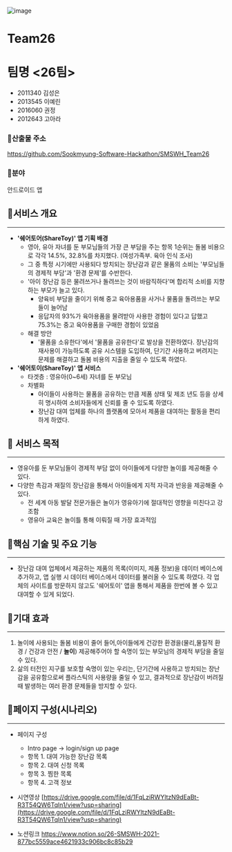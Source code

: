 ![image](https://user-images.githubusercontent.com/81363864/140653215-8bb62585-ff2d-4b6c-acf3-60a3303aaf7f.png)
# Team26
# 팀명 <26팀>

- 2011340 김성은
- 2013545 이예린
- 2016060 권정
- 2012643 고아라

### 🔹산출물 주소
https://github.com/Sookmyung-Software-Hackathon/SMSWH_Team26

### 🔹분야

안드로이드 앱

## 🔶서비스 개요

---

- **'쉐어토어(ShareToy)' 앱 기획 배경**
    - 영아, 유아 자녀를 둔 부모님들의 가장 큰 부담을 주는 항목 1순위는 돌봄 비용으로 각각 14.5%, 32.8%를 차지했다. (여성가족부. 육아 인식 조사)
    - 그 중 특정 시기에만 사용되다 방치되는 장난감과 같은 물품의 소비는 '부모님들의 경제적 부담'과 '환경 문제'를 수반한다.
    - '아이 장난감 등은 물려쓰거나 돌려쓰는 것이 바람직하다'며 합리적 소비를 지향하는 부모가 늘고 있다.
        - 양육비 부담을 줄이기 위해 중고 육아용품을 사거나 물품을 돌려쓰는 부모들이 늘어남
        - 응답자의 93%가 육아용품을 물려받아 사용한 경험이 있다고 답했고 75.3%는 중고 육아용품을 구매한 경험이 있었음
    - 해결 방안
        - '물품을 소유한다'에서 '물품을 공유한다'로 발상을 전환하였다. 장난감의 재사용이 가능하도록 공유 시스템을 도입하여, 단기간 사용하고 버려지는 문제를 해결하고 돌봄 비용의 지출을 줄일 수 있도록 하였다.
- **'쉐어토이(ShareToy)' 앱 서비스**
    - 타겟층 : 영유아(0~6세) 자녀를 둔 부모님
    - 차별화
        - 아이들이 사용하는 물품을 공유하는 만큼 제품 상태 및 제조 년도 등을 상세히 명시하여 소비자들에게 신뢰를 줄 수 있도록 하였다.
        - 장난감 대여 업체를 하나의 플랫폼에 모아서 제품을 대여하는 활동을 편리하게 하였다.

## 🔶 서비스 목적

---

- 영유아를 둔 부모님들이 경제적 부담 없이 아이들에게 다양한 놀이를 제공해줄 수 있다.
- 다양한 촉감과 재질의 장난감을 통해서 아이들에게  지적 자극과 반응을 제공해줄 수 있다.
    - 전 세계 아동 발달 전문가들은 놀이가 영유아기에 절대적인 영향을 미친다고 강조함
    - 영유아 교육은 놀이틀 통해 이뤄질 때 가장 효과적임

## 🔶핵심 기술 및 주요 기능

---

- 장난감 대여 업체에서 제공하는 제품의 목록(이미지, 제품 정보)을 데이터 베이스에 추가하고, 앱 실행 시 데이터 베이스에서 데이터를 불러올 수 있도록 하였다. 각 업체의 사이트를 방문하지 않고도 '쉐어토이' 앱을 통해서 제품을 한번에 볼 수 있고 대여할 수 있게 되었다.

## 🔶기대 효과

---

1. 놀이에 사용되는 돌봄 비용이 줄어 들어,아이들에게 건강한 환경을(물리,물질적 환경 / 건강과 안전 / **놀이**) 제공해주어야 할 숙명이 있는 부모님의 경제적 부담을 줄일 수 있다.
2. 삶의 터전인 지구를 보호할 숙명이 있는 우리는, 단기간에 사용하고 방치되는 장난감을 공유함으로써 플라스틱의 사용량을 줄일 수 있고, 결과적으로 장난감이 버려질 때 발생하는 여러 환경 문제들을 방지할 수 있다.

## 🔶페이지 구성(시나리오)

---

- 페이지 구성
    - Intro page → login/sign up page
    - 항목 1. 대여 가능한 장난감 목록
    - 항목 2. 대여 신청 목록
    - 항목 3. 찜한 목록
    - 항목 4. 고객 정보
    

- 시연영상
[https://drive.google.com/file/d/1FqLziRWYltzN9dEaBt-R3T54QW6Tqln1/view?usp=sharing](https://drive.google.com/file/d/1FqLziRWYltzN9dEaBt-R3T54QW6Tqln1/view?usp=sharing)

- 노션링크
https://www.notion.so/26-SMSWH-2021-877bc5559ace4621933c906bc8c85b29
